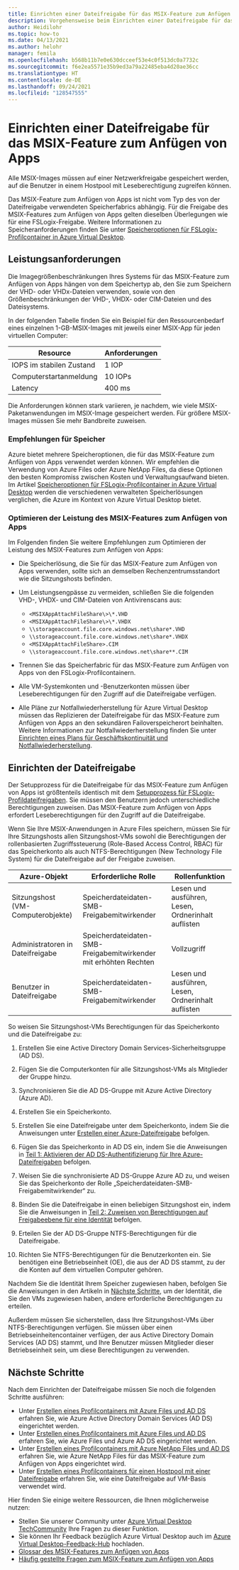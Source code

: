 ```yaml
---
title: Einrichten einer Dateifreigabe für das MSIX-Feature zum Anfügen von Apps für Azure Virtual Desktop – Azure
description: Vorgehensweise beim Einrichten einer Dateifreigabe für das MSIX-Feature zum Anfügen von Apps für Azure Virtual Desktop.
author: Heidilohr
ms.topic: how-to
ms.date: 04/13/2021
ms.author: helohr
manager: femila
ms.openlocfilehash: b568b11b7e0e630dcceef53e4c0f513dc0a7732c
ms.sourcegitcommit: f6e2ea5571e35b9ed3a79a22485eba4d20ae36cc
ms.translationtype: HT
ms.contentlocale: de-DE
ms.lasthandoff: 09/24/2021
ms.locfileid: "128547555"
---
```

# <a name="set-up-a-file-share-for-msix-app-attach"></a>Einrichten einer Dateifreigabe für das MSIX-Feature zum Anfügen von Apps

Alle MSIX-Images müssen auf einer Netzwerkfreigabe gespeichert werden, auf die Benutzer in einem Hostpool mit Leseberechtigung zugreifen können.

Das MSIX-Feature zum Anfügen von Apps ist nicht vom Typ des von der Dateifreigabe verwendeten Speicherfabrics abhängig. Für die Freigabe des MSIX-Features zum Anfügen von Apps gelten dieselben Überlegungen wie für eine FSLogix-Freigabe. Weitere Informationen zu Speicheranforderungen finden Sie unter [Speicheroptionen für FSLogix-Profilcontainer in Azure Virtual Desktop](store-fslogix-profile.md).

## <a name="performance-requirements"></a>Leistungsanforderungen

Die Imagegrößenbeschränkungen Ihres Systems für das MSIX-Feature zum Anfügen von Apps hängen von dem Speichertyp ab, den Sie zum Speichern der VHD- oder VHDx-Dateien verwenden, sowie von den Größenbeschränkungen der VHD-, VHDX- oder CIM-Dateien und des Dateisystems.

In der folgenden Tabelle finden Sie ein Beispiel für den Ressourcenbedarf eines einzelnen 1-GB-MSIX-Images mit jeweils einer MSIX-App für jeden virtuellen Computer:

| Resource             | Anforderungen |
|----------------------|--------------|
| IOPS im stabilen Zustand    | 1 IOP       |
| Computerstartanmeldung | 10 IOPs      |
| Latency              | 400 ms       |

Die Anforderungen können stark variieren, je nachdem, wie viele MSIX-Paketanwendungen im MSIX-Image gespeichert werden. Für größere MSIX-Images müssen Sie mehr Bandbreite zuweisen.

### <a name="storage-recommendations"></a>Empfehlungen für Speicher

Azure bietet mehrere Speicheroptionen, die für das MSIX-Feature zum Anfügen von Apps verwendet werden können. Wir empfehlen die Verwendung von Azure Files oder Azure NetApp Files, da diese Optionen den besten Kompromiss zwischen Kosten und Verwaltungsaufwand bieten. Im Artikel [Speicheroptionen für FSLogix-Profilcontainer in Azure Virtual Desktop](store-fslogix-profile.md) werden die verschiedenen verwalteten Speicherlösungen verglichen, die Azure im Kontext von Azure Virtual Desktop bietet.

### <a name="optimize-msix-app-attach-performance"></a>Optimieren der Leistung des MSIX-Features zum Anfügen von Apps

Im Folgenden finden Sie weitere Empfehlungen zum Optimieren der Leistung des MSIX-Features zum Anfügen von Apps:

- Die Speicherlösung, die Sie für das MSIX-Feature zum Anfügen von Apps verwenden, sollte sich an demselben Rechenzentrumsstandort wie die Sitzungshosts befinden.
- Um Leistungsengpässe zu vermeiden, schließen Sie die folgenden VHD-, VHDX- und CIM-Dateien von Antivirenscans aus:
   
    - `<MSIXAppAttachFileShare\>\*.VHD`
    - `<MSIXAppAttachFileShare\>\*.VHDX`
    - `\\storageaccount.file.core.windows.net\share*.VHD`
    - `\\storageaccount.file.core.windows.net\share*.VHDX`
    - `<MSIXAppAttachFileShare>.CIM`
    - `\\storageaccount.file.core.windows.net\share**.CIM`

- Trennen Sie das Speicherfabric für das MSIX-Feature zum Anfügen von Apps von den FSLogix-Profilcontainern.
- Alle VM-Systemkonten und -Benutzerkonten müssen über Leseberechtigungen für den Zugriff auf die Dateifreigabe verfügen.
- Alle Pläne zur Notfallwiederherstellung für Azure Virtual Desktop müssen das Replizieren der Dateifreigabe für das MSIX-Feature zum Anfügen von Apps an den sekundären Failoverspeicherort beinhalten. Weitere Informationen zur Notfallwiederherstellung finden Sie unter [Einrichten eines Plans für Geschäftskontinuität und Notfallwiederherstellung](disaster-recovery.md).

## <a name="how-to-set-up-the-file-share"></a>Einrichten der Dateifreigabe

Der Setupprozess für die Dateifreigabe für das MSIX-Feature zum Anfügen von Apps ist größtenteils identisch mit dem [Setupprozess für FSLogix-Profildateifreigaben](create-host-pools-user-profile.md). Sie müssen den Benutzern jedoch unterschiedliche Berechtigungen zuweisen. Das MSIX-Feature zum Anfügen von Apps erfordert Leseberechtigungen für den Zugriff auf die Dateifreigabe.

Wenn Sie Ihre MSIX-Anwendungen in Azure Files speichern, müssen Sie für Ihre Sitzungshosts allen Sitzungshost-VMs sowohl die Berechtigungen der rollenbasierten Zugriffssteuerung (Role-Based Access Control, RBAC) für das Speicherkonto als auch NTFS-Berechtigungen (New Technology File System) für die Dateifreigabe auf der Freigabe zuweisen.

| Azure-Objekt                      | Erforderliche Rolle                                     | Rollenfunktion                                  |
|-----------------------------------|--------------------------------------------------|-----------------------------------------------|
| Sitzungshost (VM-Computerobjekte)| Speicherdateidaten-SMB-Freigabemitwirkender          | Lesen und ausführen, Lesen, Ordnerinhalt auflisten  |
| Administratoren in Dateifreigabe              | Speicherdateidaten-SMB-Freigabemitwirkender mit erhöhten Rechten | Vollzugriff                                  |
| Benutzer in Dateifreigabe               | Speicherdateidaten-SMB-Freigabemitwirkender          | Lesen und ausführen, Lesen, Ordnerinhalt auflisten  |

So weisen Sie Sitzungshost-VMs Berechtigungen für das Speicherkonto und die Dateifreigabe zu:

1. Erstellen Sie eine Active Directory Domain Services-Sicherheitsgruppe (AD DS).

2. Fügen Sie die Computerkonten für alle Sitzungshost-VMs als Mitglieder der Gruppe hinzu.

3. Synchronisieren Sie die AD DS-Gruppe mit Azure Active Directory (Azure AD).

4. Erstellen Sie ein Speicherkonto.

5. Erstellen Sie eine Dateifreigabe unter dem Speicherkonto, indem Sie die Anweisungen unter [Erstellen einer Azure-Dateifreigabe](../storage/files/storage-how-to-create-file-share.md#create-a-file-share) befolgen.

6. Fügen Sie das Speicherkonto in AD DS ein, indem Sie die Anweisungen in [Teil 1: Aktivieren der AD DS-Authentifizierung für Ihre Azure-Dateifreigaben](../storage/files/storage-files-identity-ad-ds-enable.md#option-one-recommended-use-azfileshybrid-powershell-module) befolgen.

7. Weisen Sie die synchronisierte AD DS-Gruppe Azure AD zu, und weisen Sie das Speicherkonto der Rolle „Speicherdateidaten-SMB-Freigabemitwirkender“ zu.

8. Binden Sie die Dateifreigabe in einen beliebigen Sitzungshost ein, indem Sie die Anweisungen in [Teil 2: Zuweisen von Berechtigungen auf Freigabeebene für eine Identität](../storage/files/storage-files-identity-ad-ds-assign-permissions.md) befolgen.

9. Erteilen Sie der AD DS-Gruppe NTFS-Berechtigungen für die Dateifreigabe.

10. Richten Sie NTFS-Berechtigungen für die Benutzerkonten ein. Sie benötigen eine Betriebseinheit (OE), die aus der AD DS stammt, zu der die Konten auf dem virtuellen Computer gehören.

Nachdem Sie die Identität Ihrem Speicher zugewiesen haben, befolgen Sie die Anweisungen in den Artikeln in [Nächste Schritte](#next-steps), um der Identität, die Sie den VMs zugewiesen haben, andere erforderliche Berechtigungen zu erteilen.

Außerdem müssen Sie sicherstellen, dass Ihre Sitzungshost-VMs über NTFS-Berechtigungen verfügen. Sie müssen über einen Betriebseinheitencontainer verfügen, der aus Active Directory Domain Services (AD DS) stammt, und Ihre Benutzer müssen Mitglieder dieser Betriebseinheit sein, um diese Berechtigungen zu verwenden.

## <a name="next-steps"></a>Nächste Schritte

Nach dem Einrichten der Dateifreigabe müssen Sie noch die folgenden Schritte ausführen:

- Unter [Erstellen eines Profilcontainers mit Azure Files und AD DS](create-file-share.md) erfahren Sie, wie Azure Active Directory Domain Services (AD DS) eingerichtet werden.
- Unter [Erstellen eines Profilcontainers mit Azure Files und AD DS](create-profile-container-adds.md) erfahren Sie, wie Azure Files und Azure AD DS eingerichtet werden.
- Unter [Erstellen eines Profilcontainers mit Azure NetApp Files und AD DS](create-fslogix-profile-container.md) erfahren Sie, wie Azure NetApp Files für das MSIX-Feature zum Anfügen von Apps eingerichtet wird.
- Unter [Erstellen eines Profilcontainers für einen Hostpool mit einer Dateifreigabe](create-host-pools-user-profile.md) erfahren Sie, wie eine Dateifreigabe auf VM-Basis verwendet wird.

Hier finden Sie einige weitere Ressourcen, die Ihnen möglicherweise nutzen:

- Stellen Sie unserer Community unter [Azure Virtual Desktop TechCommunity](https://techcommunity.microsoft.com/t5/Windows-Virtual-Desktop/bd-p/WindowsVirtualDesktop) Ihre Fragen zu dieser Funktion.
- Sie können Ihr Feedback bezüglich Azure Virtual Desktop auch im [Azure Virtual Desktop-Feedback-Hub](https://support.microsoft.com/help/4021566/windows-10-send-feedback-to-microsoft-with-feedback-hub-app) hochladen.
- [Glossar des MSIX-Features zum Anfügen von Apps](app-attach-glossary.md)
- [Häufig gestellte Fragen zum MSIX-Feature zum Anfügen von Apps](app-attach-faq.yml)
